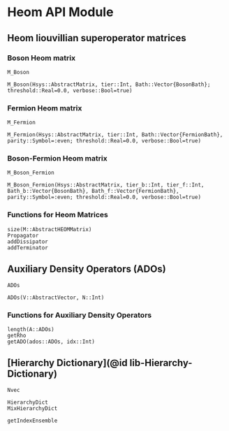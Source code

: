 # Heom API Module

## Heom liouvillian superoperator matrices

### Boson Heom matrix
```@docs
M_Boson
```

```@docs
M_Boson(Hsys::AbstractMatrix, tier::Int, Bath::Vector{BosonBath}; threshold::Real=0.0, verbose::Bool=true)
```

### Fermion Heom matrix
```@docs
M_Fermion
```

```@docs
M_Fermion(Hsys::AbstractMatrix, tier::Int, Bath::Vector{FermionBath}, parity::Symbol=:even; threshold::Real=0.0, verbose::Bool=true)
```

### Boson-Fermion Heom matrix
```@docs
M_Boson_Fermion
```

```@docs
M_Boson_Fermion(Hsys::AbstractMatrix, tier_b::Int, tier_f::Int, Bath_b::Vector{BosonBath}, Bath_f::Vector{FermionBath}, parity::Symbol=:even; threshold::Real=0.0, verbose::Bool=true)
```

### Functions for Heom Matrices
```@docs
size(M::AbstractHEOMMatrix)
Propagator
addDissipator
addTerminator
```

## Auxiliary Density Operators (ADOs)
```@docs
ADOs
```

```@docs
ADOs(V::AbstractVector, N::Int)
```

### Functions for Auxiliary Density Operators
```@docs
length(A::ADOs)
getRho
getADO(ados::ADOs, idx::Int)
```

## [Hierarchy Dictionary](@id lib-Hierarchy-Dictionary)
```@docs
Nvec
```

```@docs
HierarchyDict
MixHierarchyDict
```

```@docs
getIndexEnsemble
```